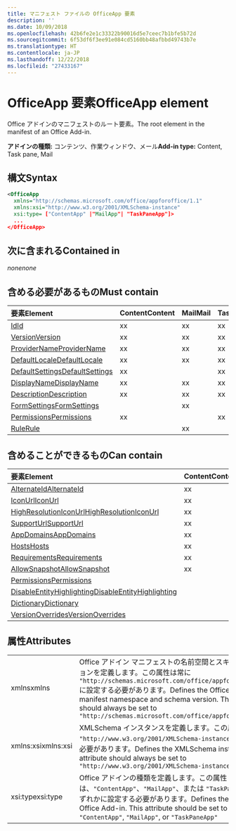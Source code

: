 ```yaml
---
title: マニフェスト ファイルの OfficeApp 要素
description: ''
ms.date: 10/09/2018
ms.openlocfilehash: 42b6fe2e1c33322b90016d5e7ceec7b1bfe5b72d
ms.sourcegitcommit: 6f53df6f3ee91e084cd5160bb48afbbd49743b7e
ms.translationtype: HT
ms.contentlocale: ja-JP
ms.lasthandoff: 12/22/2018
ms.locfileid: "27433167"
---
```

# <a name="officeapp-element"></a><span data-ttu-id="93bbf-102">OfficeApp 要素</span><span class="sxs-lookup"><span data-stu-id="93bbf-102">OfficeApp element</span></span>

<span data-ttu-id="93bbf-103">Office アドインのマニフェストのルート要素。</span><span class="sxs-lookup"><span data-stu-id="93bbf-103">The root element in the manifest of an Office Add-in.</span></span>

<span data-ttu-id="93bbf-104">**アドインの種類:** コンテンツ、作業ウィンドウ、メール</span><span class="sxs-lookup"><span data-stu-id="93bbf-104">**Add-in type:** Content, Task pane, Mail</span></span>

## <a name="syntax"></a><span data-ttu-id="93bbf-105">構文</span><span class="sxs-lookup"><span data-stu-id="93bbf-105">Syntax</span></span>

```XML
<OfficeApp 
  xmlns="http://schemas.microsoft.com/office/appforoffice/1.1" 
  xmlns:xsi="http://www.w3.org/2001/XMLSchema-instance" 
  xsi:type= ["ContentApp" |"MailApp"| "TaskPaneApp"]>
  ...
</OfficeApp>
```

## <a name="contained-in"></a><span data-ttu-id="93bbf-106">次に含まれる</span><span class="sxs-lookup"><span data-stu-id="93bbf-106">Contained in</span></span>

 <span data-ttu-id="93bbf-107">_none_</span><span class="sxs-lookup"><span data-stu-id="93bbf-107">_none_</span></span>

## <a name="must-contain"></a><span data-ttu-id="93bbf-108">含める必要があるもの</span><span class="sxs-lookup"><span data-stu-id="93bbf-108">Must contain</span></span>

|<span data-ttu-id="93bbf-109">**要素**</span><span class="sxs-lookup"><span data-stu-id="93bbf-109">**Element**</span></span>|<span data-ttu-id="93bbf-110">**Content**</span><span class="sxs-lookup"><span data-stu-id="93bbf-110">**Content**</span></span>|<span data-ttu-id="93bbf-111">**Mail**</span><span class="sxs-lookup"><span data-stu-id="93bbf-111">**Mail**</span></span>|<span data-ttu-id="93bbf-112">**TaskPane**</span><span class="sxs-lookup"><span data-stu-id="93bbf-112">**TaskPane**</span></span>|
|:-----|:-----|:-----|:-----|
|[<span data-ttu-id="93bbf-113">Id</span><span class="sxs-lookup"><span data-stu-id="93bbf-113">Id</span></span>](id.md)|<span data-ttu-id="93bbf-114">x</span><span class="sxs-lookup"><span data-stu-id="93bbf-114">x</span></span>|<span data-ttu-id="93bbf-115">x</span><span class="sxs-lookup"><span data-stu-id="93bbf-115">x</span></span>|<span data-ttu-id="93bbf-116">x</span><span class="sxs-lookup"><span data-stu-id="93bbf-116">x</span></span>|
|[<span data-ttu-id="93bbf-117">Version</span><span class="sxs-lookup"><span data-stu-id="93bbf-117">Version</span></span>](version.md)|<span data-ttu-id="93bbf-118">x</span><span class="sxs-lookup"><span data-stu-id="93bbf-118">x</span></span>|<span data-ttu-id="93bbf-119">x</span><span class="sxs-lookup"><span data-stu-id="93bbf-119">x</span></span>|<span data-ttu-id="93bbf-120">x</span><span class="sxs-lookup"><span data-stu-id="93bbf-120">x</span></span>|
|[<span data-ttu-id="93bbf-121">ProviderName</span><span class="sxs-lookup"><span data-stu-id="93bbf-121">ProviderName</span></span>](providername.md)|<span data-ttu-id="93bbf-122">x</span><span class="sxs-lookup"><span data-stu-id="93bbf-122">x</span></span>|<span data-ttu-id="93bbf-123">x</span><span class="sxs-lookup"><span data-stu-id="93bbf-123">x</span></span>|<span data-ttu-id="93bbf-124">x</span><span class="sxs-lookup"><span data-stu-id="93bbf-124">x</span></span>|
|[<span data-ttu-id="93bbf-125">DefaultLocale</span><span class="sxs-lookup"><span data-stu-id="93bbf-125">DefaultLocale</span></span>](defaultlocale.md)|<span data-ttu-id="93bbf-126">x</span><span class="sxs-lookup"><span data-stu-id="93bbf-126">x</span></span>|<span data-ttu-id="93bbf-127">x</span><span class="sxs-lookup"><span data-stu-id="93bbf-127">x</span></span>|<span data-ttu-id="93bbf-128">x</span><span class="sxs-lookup"><span data-stu-id="93bbf-128">x</span></span>|
|[<span data-ttu-id="93bbf-129">DefaultSettings</span><span class="sxs-lookup"><span data-stu-id="93bbf-129">DefaultSettings</span></span>](defaultsettings.md)|<span data-ttu-id="93bbf-130">x</span><span class="sxs-lookup"><span data-stu-id="93bbf-130">x</span></span>||<span data-ttu-id="93bbf-131">x</span><span class="sxs-lookup"><span data-stu-id="93bbf-131">x</span></span>|
|[<span data-ttu-id="93bbf-132">DisplayName</span><span class="sxs-lookup"><span data-stu-id="93bbf-132">DisplayName</span></span>](displayname.md)|<span data-ttu-id="93bbf-133">x</span><span class="sxs-lookup"><span data-stu-id="93bbf-133">x</span></span>|<span data-ttu-id="93bbf-134">x</span><span class="sxs-lookup"><span data-stu-id="93bbf-134">x</span></span>|<span data-ttu-id="93bbf-135">x</span><span class="sxs-lookup"><span data-stu-id="93bbf-135">x</span></span>|
|[<span data-ttu-id="93bbf-136">Description</span><span class="sxs-lookup"><span data-stu-id="93bbf-136">Description</span></span>](description.md)|<span data-ttu-id="93bbf-137">x</span><span class="sxs-lookup"><span data-stu-id="93bbf-137">x</span></span>|<span data-ttu-id="93bbf-138">x</span><span class="sxs-lookup"><span data-stu-id="93bbf-138">x</span></span>|<span data-ttu-id="93bbf-139">x</span><span class="sxs-lookup"><span data-stu-id="93bbf-139">x</span></span>|
|[<span data-ttu-id="93bbf-140">FormSettings</span><span class="sxs-lookup"><span data-stu-id="93bbf-140">FormSettings</span></span>](formsettings.md)||<span data-ttu-id="93bbf-141">x</span><span class="sxs-lookup"><span data-stu-id="93bbf-141">x</span></span>||
|[<span data-ttu-id="93bbf-142">Permissions</span><span class="sxs-lookup"><span data-stu-id="93bbf-142">Permissions</span></span>](permissions.md)|<span data-ttu-id="93bbf-143">x</span><span class="sxs-lookup"><span data-stu-id="93bbf-143">x</span></span>||<span data-ttu-id="93bbf-144">x</span><span class="sxs-lookup"><span data-stu-id="93bbf-144">x</span></span>|
|[<span data-ttu-id="93bbf-145">Rule</span><span class="sxs-lookup"><span data-stu-id="93bbf-145">Rule</span></span>](rule.md)||<span data-ttu-id="93bbf-146">x</span><span class="sxs-lookup"><span data-stu-id="93bbf-146">x</span></span>||

## <a name="can-contain"></a><span data-ttu-id="93bbf-147">含めることができるもの</span><span class="sxs-lookup"><span data-stu-id="93bbf-147">Can contain</span></span>

|<span data-ttu-id="93bbf-148">**要素**</span><span class="sxs-lookup"><span data-stu-id="93bbf-148">**Element**</span></span>|<span data-ttu-id="93bbf-149">**Content**</span><span class="sxs-lookup"><span data-stu-id="93bbf-149">**Content**</span></span>|<span data-ttu-id="93bbf-150">**Mail**</span><span class="sxs-lookup"><span data-stu-id="93bbf-150">**Mail**</span></span>|<span data-ttu-id="93bbf-151">**TaskPane**</span><span class="sxs-lookup"><span data-stu-id="93bbf-151">**TaskPane**</span></span>|
|:-----|:-----|:-----|:-----|
|[<span data-ttu-id="93bbf-152">AlternateId</span><span class="sxs-lookup"><span data-stu-id="93bbf-152">AlternateId</span></span>](alternateid.md)|<span data-ttu-id="93bbf-153">x</span><span class="sxs-lookup"><span data-stu-id="93bbf-153">x</span></span>|<span data-ttu-id="93bbf-154">x</span><span class="sxs-lookup"><span data-stu-id="93bbf-154">x</span></span>|<span data-ttu-id="93bbf-155">x</span><span class="sxs-lookup"><span data-stu-id="93bbf-155">x</span></span>|
|[<span data-ttu-id="93bbf-156">IconUrl</span><span class="sxs-lookup"><span data-stu-id="93bbf-156">IconUrl</span></span>](iconurl.md)|<span data-ttu-id="93bbf-157">x</span><span class="sxs-lookup"><span data-stu-id="93bbf-157">x</span></span>|<span data-ttu-id="93bbf-158">x</span><span class="sxs-lookup"><span data-stu-id="93bbf-158">x</span></span>|<span data-ttu-id="93bbf-159">x</span><span class="sxs-lookup"><span data-stu-id="93bbf-159">x</span></span>|
|[<span data-ttu-id="93bbf-160">HighResolutionIconUrl</span><span class="sxs-lookup"><span data-stu-id="93bbf-160">HighResolutionIconUrl</span></span>](highresolutioniconurl.md)|<span data-ttu-id="93bbf-161">x</span><span class="sxs-lookup"><span data-stu-id="93bbf-161">x</span></span>|<span data-ttu-id="93bbf-162">x</span><span class="sxs-lookup"><span data-stu-id="93bbf-162">x</span></span>|<span data-ttu-id="93bbf-163">x</span><span class="sxs-lookup"><span data-stu-id="93bbf-163">x</span></span>|
|[<span data-ttu-id="93bbf-164">SupportUrl</span><span class="sxs-lookup"><span data-stu-id="93bbf-164">SupportUrl</span></span>](supporturl.md)|<span data-ttu-id="93bbf-165">x</span><span class="sxs-lookup"><span data-stu-id="93bbf-165">x</span></span>|<span data-ttu-id="93bbf-166">x</span><span class="sxs-lookup"><span data-stu-id="93bbf-166">x</span></span>|<span data-ttu-id="93bbf-167">x</span><span class="sxs-lookup"><span data-stu-id="93bbf-167">x</span></span>|
|[<span data-ttu-id="93bbf-168">AppDomains</span><span class="sxs-lookup"><span data-stu-id="93bbf-168">AppDomains</span></span>](appdomains.md)|<span data-ttu-id="93bbf-169">x</span><span class="sxs-lookup"><span data-stu-id="93bbf-169">x</span></span>|<span data-ttu-id="93bbf-170">x</span><span class="sxs-lookup"><span data-stu-id="93bbf-170">x</span></span>|<span data-ttu-id="93bbf-171">x</span><span class="sxs-lookup"><span data-stu-id="93bbf-171">x</span></span>|
|[<span data-ttu-id="93bbf-172">Hosts</span><span class="sxs-lookup"><span data-stu-id="93bbf-172">Hosts</span></span>](hosts.md)|<span data-ttu-id="93bbf-173">x</span><span class="sxs-lookup"><span data-stu-id="93bbf-173">x</span></span>|<span data-ttu-id="93bbf-174">x</span><span class="sxs-lookup"><span data-stu-id="93bbf-174">x</span></span>|<span data-ttu-id="93bbf-175">x</span><span class="sxs-lookup"><span data-stu-id="93bbf-175">x</span></span>|
|[<span data-ttu-id="93bbf-176">Requirements</span><span class="sxs-lookup"><span data-stu-id="93bbf-176">Requirements</span></span>](requirements.md)|<span data-ttu-id="93bbf-177">x</span><span class="sxs-lookup"><span data-stu-id="93bbf-177">x</span></span>|<span data-ttu-id="93bbf-178">x</span><span class="sxs-lookup"><span data-stu-id="93bbf-178">x</span></span>|<span data-ttu-id="93bbf-179">x</span><span class="sxs-lookup"><span data-stu-id="93bbf-179">x</span></span>|
|[<span data-ttu-id="93bbf-180">AllowSnapshot</span><span class="sxs-lookup"><span data-stu-id="93bbf-180">AllowSnapshot</span></span>](allowsnapshot.md)|<span data-ttu-id="93bbf-181">x</span><span class="sxs-lookup"><span data-stu-id="93bbf-181">x</span></span>|||
|[<span data-ttu-id="93bbf-182">Permissions</span><span class="sxs-lookup"><span data-stu-id="93bbf-182">Permissions</span></span>](permissions.md)||<span data-ttu-id="93bbf-183">x</span><span class="sxs-lookup"><span data-stu-id="93bbf-183">x</span></span>||
|[<span data-ttu-id="93bbf-184">DisableEntityHighlighting</span><span class="sxs-lookup"><span data-stu-id="93bbf-184">DisableEntityHighlighting</span></span>](disableentityhighlighting.md)||<span data-ttu-id="93bbf-185">x</span><span class="sxs-lookup"><span data-stu-id="93bbf-185">x</span></span>||
|[<span data-ttu-id="93bbf-186">Dictionary</span><span class="sxs-lookup"><span data-stu-id="93bbf-186">Dictionary</span></span>](dictionary.md)|||<span data-ttu-id="93bbf-187">x</span><span class="sxs-lookup"><span data-stu-id="93bbf-187">x</span></span>|
|[<span data-ttu-id="93bbf-188">VersionOverrides</span><span class="sxs-lookup"><span data-stu-id="93bbf-188">VersionOverrides</span></span>](versionoverrides.md)||<span data-ttu-id="93bbf-189">x</span><span class="sxs-lookup"><span data-stu-id="93bbf-189">x</span></span>||

## <a name="attributes"></a><span data-ttu-id="93bbf-190">属性</span><span class="sxs-lookup"><span data-stu-id="93bbf-190">Attributes</span></span>

|||
|:-----|:-----|
|<span data-ttu-id="93bbf-191">xmlns</span><span class="sxs-lookup"><span data-stu-id="93bbf-191">xmlns</span></span>|<span data-ttu-id="93bbf-p101">Office アドイン マニフェストの名前空間とスキーマ バージョンを定義します。この属性は常に `"http://schemas.microsoft.com/office/appforoffice/1.1"` に設定する必要があります。</span><span class="sxs-lookup"><span data-stu-id="93bbf-p101">Defines the Office Add-in manifest namespace and schema version. This attribute should always be set to  `"http://schemas.microsoft.com/office/appforoffice/1.1"`</span></span>|
|<span data-ttu-id="93bbf-194">xmlns:xsi</span><span class="sxs-lookup"><span data-stu-id="93bbf-194">xmlns:xsi</span></span>|<span data-ttu-id="93bbf-p102">XMLSchema インスタンスを定義します。この属性は常に `"http://www.w3.org/2001/XMLSchema-instance"` に設定する必要があります。</span><span class="sxs-lookup"><span data-stu-id="93bbf-p102">Defines the XMLSchema instance. This attribute should always be set to  `"http://www.w3.org/2001/XMLSchema-instance"`</span></span>|
|<span data-ttu-id="93bbf-197">xsi:type</span><span class="sxs-lookup"><span data-stu-id="93bbf-197">xsi:type</span></span>|<span data-ttu-id="93bbf-p103">Office アドインの種類を定義します。この属性は、`"ContentApp"`、`"MailApp"`、または `"TaskPaneApp"` のいずれかに設定する必要があります。</span><span class="sxs-lookup"><span data-stu-id="93bbf-p103">Defines the kind of Office Add-in. This attribute should be set to one of:  `"ContentApp"`,  `"MailApp"`, or  `"TaskPaneApp"`</span></span>|
